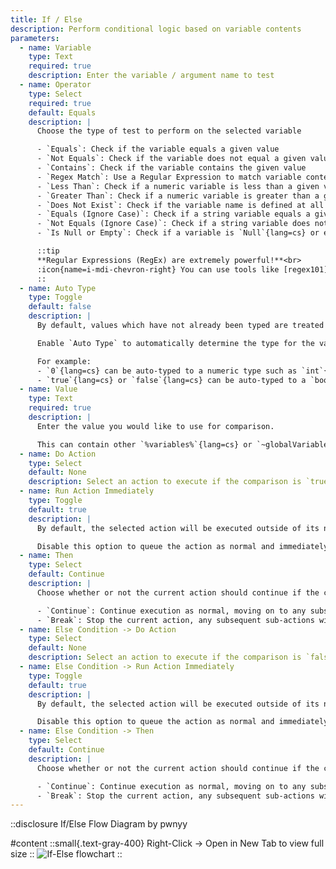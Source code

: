 ```yaml
---
title: If / Else
description: Perform conditional logic based on variable contents
parameters:
  - name: Variable
    type: Text
    required: true
    description: Enter the variable / argument name to test
  - name: Operator
    type: Select
    required: true
    default: Equals
    description: |
      Choose the type of test to perform on the selected variable

      - `Equals`: Check if the variable equals a given value
      - `Not Equals`: Check if the variable does not equal a given value
      - `Contains`: Check if the variable contains the given value
      - `Regex Match`: Use a Regular Expression to match variable contents
      - `Less Than`: Check if a numeric variable is less than a given value
      - `Greater Than`: Check if a numeric variable is greater than a given value
      - `Does Not Exist`: Check if the variable name is defined at all
      - `Equals (Ignore Case)`: Check if a string variable equals a given value, case insensitive
      - `Not Equals (Ignore Case)`: Check if a string variable does not equal a given value, case insensitive
      - `Is Null or Empty`: Check if a variable is `Null`{lang=cs} or empty

      ::tip
      **Regular Expressions (RegEx) are extremely powerful!**<br>
      :icon{name=i-mdi-chevron-right} You can use tools like [regex101](https://regex101.com) and [RegExr](https://regexr.com) to view and test your expressions.
      ::
  - name: Auto Type
    type: Toggle
    default: false
    description: |
      By default, values which have not already been typed are treated as text, or `string`{lang=cs} variables.

      Enable `Auto Type` to automatically determine the type for the variable value.

      For example:
      - `0`{lang=cs} can be auto-typed to a numeric type such as `int`{lang=cs} or `long`{lang=cs}
      - `true`{lang=cs} or `false`{lang=cs} can be auto-typed to a `bool`{lang=cs}
  - name: Value
    type: Text
    required: true
    description: |
      Enter the value you would like to use for comparison.

      This can contain other `%variables%`{lang=cs} or `~globalVariables~`{lang=cs}
  - name: Do Action
    type: Select
    default: None
    description: Select an action to execute if the comparison is `true`{lang=cs}
  - name: Run Action Immediately
    type: Toggle
    default: true
    description: |
      By default, the selected action will be executed outside of its normal queue and treated as a subroutine of the current action, waiting for completion before moving on to the next sub-action.

      Disable this option to queue the action as normal and immediately move on to the next sub-action
  - name: Then
    type: Select
    default: Continue
    description: |
      Choose whether or not the current action should continue if the comparison was `true`{lang=cs}

      - `Continue`: Continue execution as normal, moving on to any subsequent sub-actions
      - `Break`: Stop the current action, any subsequent sub-actions will not be executed.
  - name: Else Condition -> Do Action
    type: Select
    default: None
    description: Select an action to execute if the comparison is `false`{lang=cs}
  - name: Else Condition -> Run Action Immediately
    type: Toggle
    default: true
    description: |
      By default, the selected action will be executed outside of its normal queue and treated as a subroutine of the current action, waiting for completion before moving on to the next sub-action.

      Disable this option to queue the action as normal and immediately move on to the next sub-action
  - name: Else Condition -> Then
    type: Select
    default: Continue
    description: |
      Choose whether or not the current action should continue if the comparison was `false`{lang=cs}

      - `Continue`: Continue execution as normal, moving on to any subsequent sub-actions
      - `Break`: Stop the current action, any subsequent sub-actions will not be executed.
---
```


::disclosure
If/Else Flow Diagram by pwnyy

#content
  ::small{.text-gray-400}
  Right-Click -> Open in New Tab to view full size
  ::
  ![If-Else flowchart](/1.get-started/assets/if-else-flowchart.png)
::